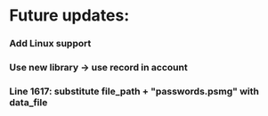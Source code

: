 # Future updates: 

### Add Linux support

### Use new library -> use record in account

### Line 1617: substitute file_path + "passwords.psmg" with data_file
